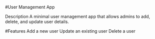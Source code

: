 #User Management App

Description
A minimal user management app that allows admins to add, delete, and update user details.

#Features
Add a new user
Update an existing user
Delete a user
